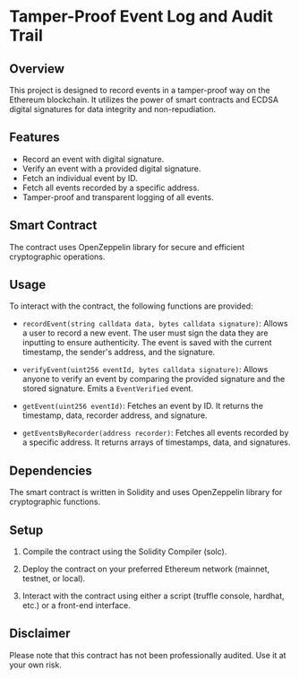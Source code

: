 

# Tamper-Proof Event Log and Audit Trail

## Overview

This project is designed to record events in a tamper-proof way on the Ethereum blockchain. It utilizes the power of smart contracts and ECDSA digital signatures for data integrity and non-repudiation.

## Features

- Record an event with digital signature.
- Verify an event with a provided digital signature.
- Fetch an individual event by ID.
- Fetch all events recorded by a specific address.
- Tamper-proof and transparent logging of all events.

## Smart Contract

The contract uses OpenZeppelin library for secure and efficient cryptographic operations.

## Usage

To interact with the contract, the following functions are provided:

- `recordEvent(string calldata data, bytes calldata signature)`: Allows a user to record a new event. The user must sign the data they are inputting to ensure authenticity. The event is saved with the current timestamp, the sender's address, and the signature.

- `verifyEvent(uint256 eventId, bytes calldata signature)`: Allows anyone to verify an event by comparing the provided signature and the stored signature. Emits a `EventVerified` event.

- `getEvent(uint256 eventId)`: Fetches an event by ID. It returns the timestamp, data, recorder address, and signature.

- `getEventsByRecorder(address recorder)`: Fetches all events recorded by a specific address. It returns arrays of timestamps, data, and signatures.

## Dependencies

The smart contract is written in Solidity and uses OpenZeppelin library for cryptographic functions.

## Setup

1. Compile the contract using the Solidity Compiler (solc).

2. Deploy the contract on your preferred Ethereum network (mainnet, testnet, or local).

3. Interact with the contract using either a script (truffle console, hardhat, etc.) or a front-end interface.

## Disclaimer

Please note that this contract has not been professionally audited. Use it at your own risk.
